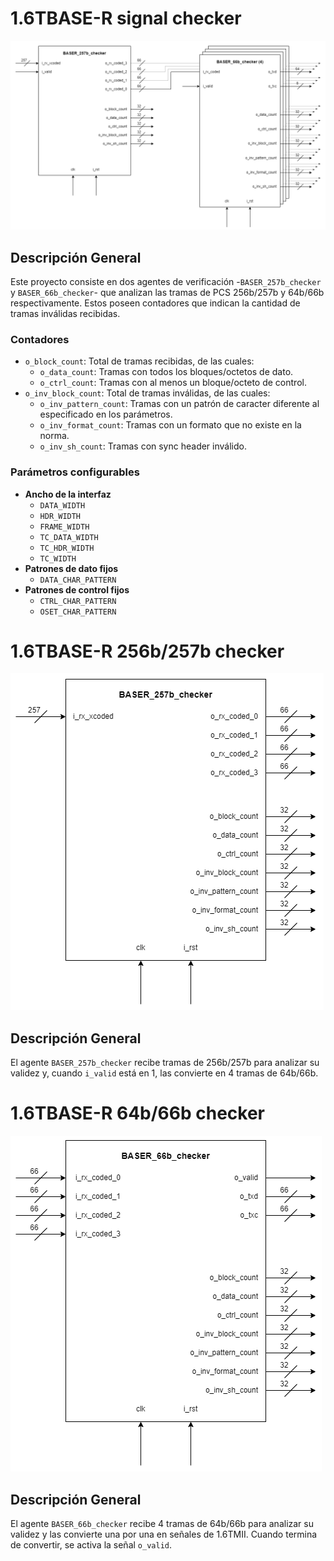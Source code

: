 # 1.6TBASE-R signal checker

![img](img/BASER_checker_block_diagram.png)

## Descripción General

Este proyecto consiste en dos agentes de verificación -`BASER_257b_checker` y `BASER_66b_checker`- que analizan las tramas de PCS 256b/257b y 64b/66b respectivamente. Estos poseen contadores que indican la cantidad de tramas inválidas recibidas.

### Contadores

- `o_block_count`: Total de tramas recibidas, de las cuales:
    - `o_data_count`: Tramas con todos los bloques/octetos de dato.
    - `o_ctrl_count`: Tramas con al menos un bloque/octeto de control.
- `o_inv_block_count`: Total de tramas inválidas, de las cuales:
    - `o_inv_pattern_count`: Tramas con un patrón de caracter diferente al especificado en los parámetros.
    - `o_inv_format_count`: Tramas con un formato que no existe en la norma.
    - `o_inv_sh_count`: Tramas con sync header inválido.

### Parámetros configurables
- **Ancho de la interfaz**
    - `DATA_WIDTH`
    - `HDR_WIDTH`
    - `FRAME_WIDTH`
    - `TC_DATA_WIDTH`
    - `TC_HDR_WIDTH`
    - `TC_WIDTH`
- **Patrones de dato fijos**
    - `DATA_CHAR_PATTERN`
- **Patrones de control fijos**
    - `CTRL_CHAR_PATTERN`
    - `OSET_CHAR_PATTERN`

# 1.6TBASE-R 256b/257b checker

![img](img/BASER_257b_checker_block_diagram.png)

## Descripción General

El agente `BASER_257b_checker` recibe tramas de 256b/257b para analizar su validez y, cuando `i_valid` está en 1, las convierte en 4 tramas de 64b/66b.

# 1.6TBASE-R 64b/66b checker

![img](img/BASER_66b_checker_block_diagram.png)

## Descripción General

El agente `BASER_66b_checker` recibe 4 tramas de 64b/66b para analizar su validez y las convierte una por una en señales de 1.6TMII. Cuando termina de convertir, se activa la señal `o_valid`.

